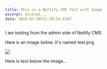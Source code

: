 ```yaml
---
title: This is a Netlify CMS Test with Image
excerpt: Excerpt...
date: 2019-03-30T21:38:54.816Z
---
```

I am testing from the admin side of Netlify CMS

Here is an image below. It's named test.png

![](/content/posts/images/test.png)



Here is text below the image...

